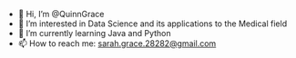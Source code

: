 - 👋 Hi, I’m @QuinnGrace
- 👀 I’m interested in Data Science and its applications to the Medical field
- 🌱 I’m currently learning Java and Python
- 📫 How to reach me: sarah.grace.28282@gmail.com

